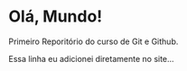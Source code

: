 # Olá, Mundo!
 Primeiro Reporitório do curso de Git e Github.

Essa linha eu adicionei diretamente no site...
